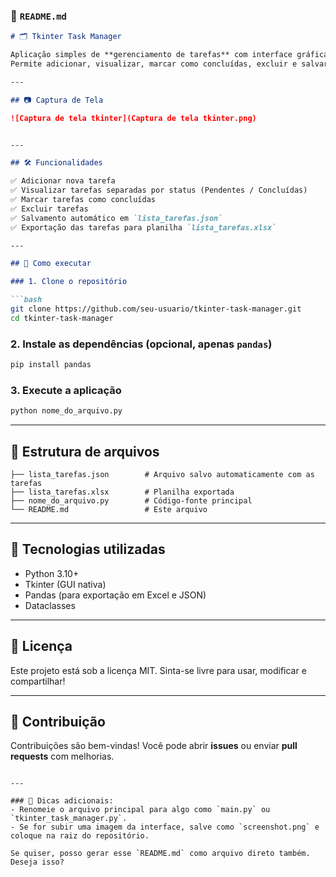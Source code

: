 
### 📄 `README.md`

````markdown
# 🗂️ Tkinter Task Manager

Aplicação simples de **gerenciamento de tarefas** com interface gráfica desenvolvida em **Python + Tkinter**.  
Permite adicionar, visualizar, marcar como concluídas, excluir e salvar tarefas com persistência em **JSON** e exportação para **Excel**.

---

## 📷 Captura de Tela

![Captura de tela tkinter](Captura de tela tkinter.png)


---

## 🛠️ Funcionalidades

✅ Adicionar nova tarefa  
✅ Visualizar tarefas separadas por status (Pendentes / Concluídas)  
✅ Marcar tarefas como concluídas  
✅ Excluir tarefas  
✅ Salvamento automático em `lista_tarefas.json`  
✅ Exportação das tarefas para planilha `lista_tarefas.xlsx`  

---

## 🚀 Como executar

### 1. Clone o repositório

```bash
git clone https://github.com/seu-usuario/tkinter-task-manager.git
cd tkinter-task-manager
````

### 2. Instale as dependências (opcional, apenas `pandas`)

```bash
pip install pandas
```

### 3. Execute a aplicação

```bash
python nome_do_arquivo.py
```

---

## 📁 Estrutura de arquivos

```
├── lista_tarefas.json        # Arquivo salvo automaticamente com as tarefas
├── lista_tarefas.xlsx        # Planilha exportada
├── nome_do_arquivo.py        # Código-fonte principal
└── README.md                 # Este arquivo
```

---

## 🧠 Tecnologias utilizadas

* Python 3.10+
* Tkinter (GUI nativa)
* Pandas (para exportação em Excel e JSON)
* Dataclasses

---

## 📝 Licença

Este projeto está sob a licença MIT.
Sinta-se livre para usar, modificar e compartilhar!

---

## 🤝 Contribuição

Contribuições são bem-vindas!
Você pode abrir **issues** ou enviar **pull requests** com melhorias.

```

---

### 🧩 Dicas adicionais:
- Renomeie o arquivo principal para algo como `main.py` ou `tkinter_task_manager.py`.
- Se for subir uma imagem da interface, salve como `screenshot.png` e coloque na raiz do repositório.

Se quiser, posso gerar esse `README.md` como arquivo direto também. Deseja isso?
```
